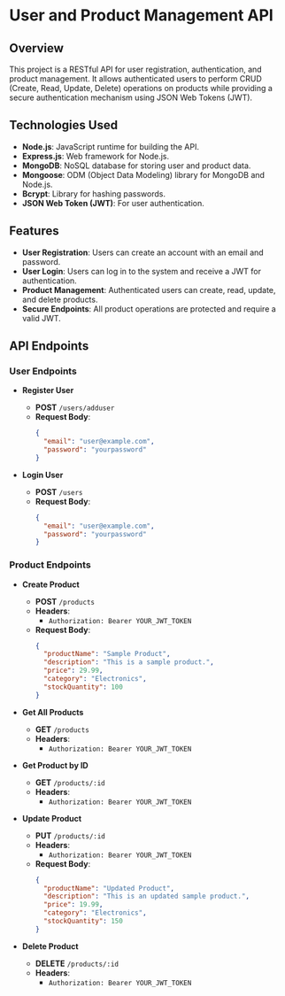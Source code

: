 # User and Product Management API

## Overview

This project is a RESTful API for user registration, authentication, and product management. It allows authenticated users to perform CRUD (Create, Read, Update, Delete) operations on products while providing a secure authentication mechanism using JSON Web Tokens (JWT).

## Technologies Used

- **Node.js**: JavaScript runtime for building the API.
- **Express.js**: Web framework for Node.js.
- **MongoDB**: NoSQL database for storing user and product data.
- **Mongoose**: ODM (Object Data Modeling) library for MongoDB and Node.js.
- **Bcrypt**: Library for hashing passwords.
- **JSON Web Token (JWT)**: For user authentication.

## Features

- **User Registration**: Users can create an account with an email and password.
- **User Login**: Users can log in to the system and receive a JWT for authentication.
- **Product Management**: Authenticated users can create, read, update, and delete products.
- **Secure Endpoints**: All product operations are protected and require a valid JWT.

## API Endpoints

### User Endpoints

- **Register User**
  - **POST** `/users/adduser`
  - **Request Body**: 
    ```json
    {
      "email": "user@example.com",
      "password": "yourpassword"
    }
    ```

- **Login User**
  - **POST** `/users`
  - **Request Body**:
    ```json
    {
      "email": "user@example.com",
      "password": "yourpassword"
    }
    ```

### Product Endpoints

- **Create Product**
  - **POST** `/products`
  - **Headers**:
    - `Authorization: Bearer YOUR_JWT_TOKEN`
  - **Request Body**:
    ```json
    {
      "productName": "Sample Product",
      "description": "This is a sample product.",
      "price": 29.99,
      "category": "Electronics",
      "stockQuantity": 100
    }
    ```

- **Get All Products**
  - **GET** `/products`
  - **Headers**:
    - `Authorization: Bearer YOUR_JWT_TOKEN`

- **Get Product by ID**
  - **GET** `/products/:id`
  - **Headers**:
    - `Authorization: Bearer YOUR_JWT_TOKEN`

- **Update Product**
  - **PUT** `/products/:id`
  - **Headers**:
    - `Authorization: Bearer YOUR_JWT_TOKEN`
  - **Request Body**:
    ```json
    {
      "productName": "Updated Product",
      "description": "This is an updated sample product.",
      "price": 19.99,
      "category": "Electronics",
      "stockQuantity": 150
    }
    ```

- **Delete Product**
  - **DELETE** `/products/:id`
  - **Headers**:
    - `Authorization: Bearer YOUR_JWT_TOKEN`

